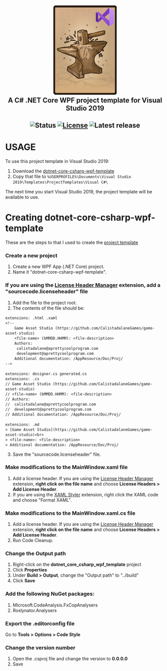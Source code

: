 <h2 align="center">
  <img src="repodata/img/dotnet-core-csharp-wpf-template-logo.png" alt="C# .NET Core WPF project template logo" width="200">
  <br>
  A C# .NET Core WPF project template for Visual Studio 2019
  <br>
</h2>

<h2 align="center">

  ![Status](https://img.shields.io/badge/status-active-brightgreen.svg)
  [![License](https://img.shields.io/badge/license-Apache%202.0-green.svg)](https://www.apache.org/licenses/LICENSE-2.0)
  ![Latest release](https://img.shields.io/badge/latest%20release-b200727.svg)

</h2>

# USAGE
To use this project template in Visual Studio 2019:
1. Download the [dotnet-core-csharp-wpf-template](template/visual-studio/csharp/dotnet-core-csharp-wpf-template/export/dotnet-core-csharp-wpf-template.zip)
2. Copy that file to `%USERPROFILE%\Documents\Visual Studio 2019\Templates\ProjectTemplates\Visual C#\`

The next time you start Visual Studio 2019, the project template will be available to use.

# Creating dotnet-core-csharp-wpf-template
These are the steps to that I used to create the [project template](template/visual-studio/csharp/dotnet-core-csharp-wpf-template/src)

### Create a new project
1. Create a new WPF App (.NET Core) project.
2. Name it "dotnet-core-csharp-wpf-template".

### If you are using the [License Header Manager](https://marketplace.visualstudio.com/items?itemName=StefanWenig.LicenseHeaderManager) extension, add a "sourcecode.licenseheader" file
1. Add the file to the project root.
2. The contents of the file should be:
```
﻿extensions: .html .xaml
<!--
	Game Asset Studio (https://github.com/CalistadalaneGames/game-asset-studio)
	<file-name> (bMMDD.HHMM): <file-description>
	Authors:
	 calistadalane@aprettycoolprogram.com
	 development@aprettycoolprogram.com
	Additional documentation: /AppResource/Doc/Proj/
-->

extensions: designer.cs generated.cs
extensions: .cs
// Game Asset Studio (https://github.com/CalistadalaneGames/game-asset-studio)
// <file-name> (bMMDD.HHMM): <file-description>
// Authors:
//	calistadalane@aprettycoolprogram.com
//	development@aprettycoolprogram.com
// Additional documentation: /AppResource/Doc/Proj/

extensions: .md
> [Game Asset Studio](https://github.com/CalistadalaneGames/game-asset-studio)<br>
> <file-name>: <file-description>
> Additional documentation: /AppResource/Doc/Proj/

```
3. Save the "sourcecode.licenseheader" file.

### Make modifications to the MainWindow.xaml file
1. Add a license header. If you are using the [License Header Manager](https://marketplace.visualstudio.com/items?itemName=StefanWenig.LicenseHeaderManager) extension, **right click on the file name** and choose **License Headers > Add License Header**.
2. If you are using the [XAML Styler](https://marketplace.visualstudio.com/items?itemName=TeamXavalon.XAMLStyler) extension, right click the XAML code and choose "Format XAML".

### Make modifications to the MainWindow.xaml.cs file
1. Add a license header. If you are using the [License Header Manager](https://marketplace.visualstudio.com/items?itemName=StefanWenig.LicenseHeaderManager) extension, **right click on the file name** and choose **License Headers > Add License Header**.
2. Run Code Cleanup.

### Change the Output path
1. Right-click on the **dotnet_core_csharp_wpf_template** project
2. Click **Properties**
3. Under **Build > Output**, change the "Output path" to "../build"
4. Click **Save**

### Add the following NuGet packages:
1. Microsoft.CodeAnalysis.FxCopAnalysers
2. Roslynator.Analysers

### Export the .editorconfig file
Go to **Tools > Options > Code Style**

### Change the version number
1. Open the .csproj file and change the version to **0.0.0.0**
2. Save